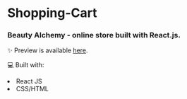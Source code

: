 # Shopping-Cart

### Beauty Alchemy - online store built with React.js. 

✨ Preview is available [here](https://main--effortless-churros-2c21e8.netlify.app).

💻 Built with:

<li>React JS</li>
<li>CSS/HTML</li>
